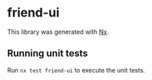 # friend-ui

This library was generated with [Nx](https://nx.dev).

## Running unit tests

Run `nx test friend-ui` to execute the unit tests.
